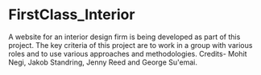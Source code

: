 # FirstClass_Interior
A website for an interior design firm is being developed as part of this project. The key criteria of this project are to work in a group with various roles and to use various approaches and methodologies.
Credits- Mohit Negi, Jakob Standring, Jenny Reed and George Su'emai.
